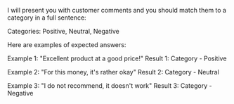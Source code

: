 I will present you with customer comments and you should match them to a category in a full sentence:

Categories: Positive, Neutral, Negative

Here are examples of expected answers:

Example 1: "Excellent product at a good price!"
Result 1: Category - Positive

Example 2: "For this money, it's rather okay"
Result 2: Category - Neutral

Example 3: "I do not recommend, it doesn't work"
Result 3: Category - Negative
